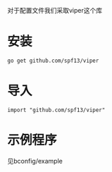 对于配置文件我们采取viper这个库

# 安装
```
go get github.com/spf13/viper
```

# 导入
```
import "github.com/spf13/viper"

```

# 示例程序
见bconfig/example